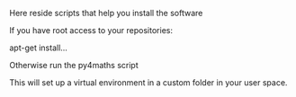 Here reside scripts that help you install the software

If you have root access to your repositories:

apt-get install...


Otherwise run the py4maths script

This will set up a virtual environment in a custom folder in your user space.
